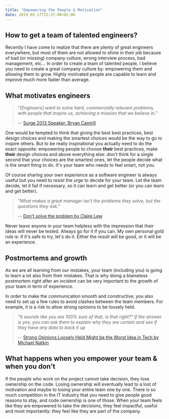 ```yaml
---
title: "Empowering the People & Motivation"
date: 2019-05-17T15:27:00+02:00
---
```

How to get a team of talented engineers?
----------------------------------------

Recently I have come to realize that there are plenty of great engineers
everywhere, but most of them are not allowed to shine in their job because of
bad (or missing) company culture, wrong interview process, bad management,
etc... In order to create a team of talented people, I believe you need to
create a great company culture by: empowering them and allowing them to grow.
Highly motivated people are capable to learn and improve much more faster than
average.

What motivates engineers
------------------------

> *"[Engineers] want to solve hard, commercially relevant problems, with people
> that inspire us, achieving a mission that we believe in."*
>
> -- [Surge 2013 Speaker: Bryan Cantrill](https://www.youtube.com/watch?v=1KeYzjILqDo)

One would be tempted to think that giving the best best practices, best
design choices and making the smartest choices would be the way to go to
inspire others. But to be really inspirational you actually need to do the
exact opposite: empowering people to choose **their** best practices, make
**their** design choices and above everything else: don't think for a single
second that your choices are the smartest ones, let the people decide what is
the smart thing to do. It's your team who needs to feel smart, not you.

Of course sharing your own experience as a software engineer is always useful
but you need to resist the urge to decide for your team. Let the team decide,
let it fail if necessary, so it can learn and get better (or you can learn and
get better).

> *"What makes a great manager isn't the problems they solve, but the questions
> they ask."*
>
> -- [Don't solve the problem by Claire Lew](https://getpocket.com/a/read/2540741721)

Never leave anyone in your team helpless with the impression that their ideas
will never be tested. Always go for it if you can. My own personal gold rule
is: if it's safe to try, let's do it. Either the result will be good, or it
will be an experience.

Postmortems and growth
----------------------

As we are all learning from our mistakes, your team (including you) is going to
learn a lot also from their mistakes. That is why doing a blameless postmortem
right after an incident can be very important to the growth of your team in
term of experience.

In order to make the communication smooth and constructive, you also need to
set up a few rules to avoid clashes between the team members. For example, it
is a risk to allow strong opinions to be loosely held.

> *"It sounds like you are 100% sure of that, is that right?" If the answer is
> yes, you can ask them to explain why they are certain and see if they have
> any data to back it up*
>
> -- [Strong Opinions Loosely Held Might be the Worst Idea in Tech by Michael Natkin](https://blog.glowforge.com/strong-opinions-loosely-held-might-be-the-worst-idea-in-tech/)

What happens when you empower your team & when you don't
--------------------------------------------------------

If the people who work on the project cannot take decision, they lose ownership
on the code. Losing ownership will eventually lead to a lost of motivation and
maybe to losing your entire team one by one. There is so much competition in
the IT industry that you need to give people good reasons to stay, and code
ownership is one of those. When your team feels like they are empowered to take
the decisions, they feel impactful, useful and most importantly: they feel like
they are part of the company.
